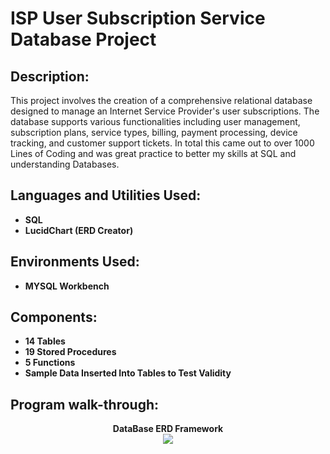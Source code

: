 <h1>ISP User Subscription Service Database Project</h1>


<h2>Description:</h2>
This project involves the creation of a comprehensive relational database designed to manage an Internet Service Provider's user subscriptions. The database supports various functionalities including user management, subscription plans, service types, billing, payment processing, device tracking, and customer support tickets. In total this came out to over 1000 Lines of Coding and was great practice to better my skills at SQL and understanding Databases. 
<br />


<h2>Languages and Utilities Used:</h2>

- <b>SQL</b> 
- <b>LucidChart (ERD Creator) </b>

<h2>Environments Used: </h2>

- <b>MYSQL Workbench </b>

<h2>Components:</h2>

- <b>14 Tables </b>
- <b>19 Stored Procedures<b>
- <b>5 Functions<b>
- <b>Sample Data Inserted Into Tables to Test Validity </b>

<h2>Program walk-through:</h2>

<p align="center">
DataBase ERD Framework <br/>
<img src="https://i.imgur.com/MAcJtBr.png"/>
<br />
